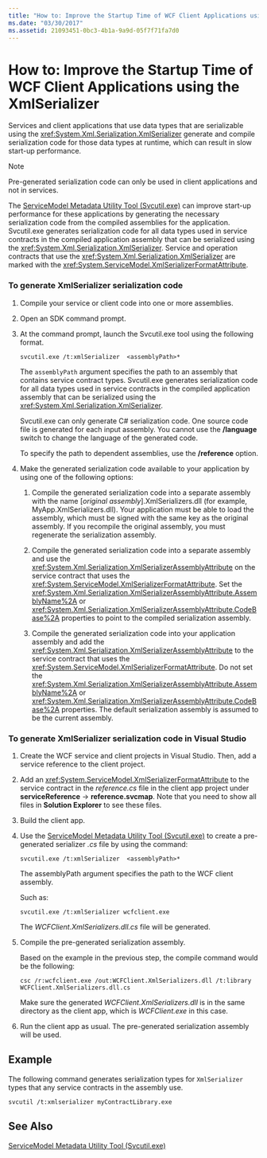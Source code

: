 ```yaml
---
title: "How to: Improve the Startup Time of WCF Client Applications using the XmlSerializer"
ms.date: "03/30/2017"
ms.assetid: 21093451-0bc3-4b1a-9a9d-05f7f71fa7d0
---
```

# How to: Improve the Startup Time of WCF Client Applications using the XmlSerializer
Services and client applications that use data types that are serializable using the <xref:System.Xml.Serialization.XmlSerializer> generate and compile serialization code for those data types at runtime, which can result in slow start-up performance.  
  
> [!NOTE]
>  Pre-generated serialization code can only be used in client applications and not in services.  
  
 The [ServiceModel Metadata Utility Tool (Svcutil.exe)](../../../../docs/framework/wcf/servicemodel-metadata-utility-tool-svcutil-exe.md) can improve start-up performance for these applications by generating the necessary serialization code from the compiled assemblies for the application. Svcutil.exe generates serialization code for all data types used in service contracts in the compiled application assembly that can be serialized using the <xref:System.Xml.Serialization.XmlSerializer>. Service and operation contracts that use the <xref:System.Xml.Serialization.XmlSerializer> are marked with the <xref:System.ServiceModel.XmlSerializerFormatAttribute>.  
  
### To generate XmlSerializer serialization code  
  
1. Compile your service or client code into one or more assemblies.  
  
2. Open an SDK command prompt.  
  
3. At the command prompt, launch the Svcutil.exe tool using the following format.  
  
   ```  
   svcutil.exe /t:xmlSerializer  <assemblyPath>*  
   ```  
  
    The `assemblyPath` argument specifies the path to an assembly that contains service contract types. Svcutil.exe generates serialization code for all data types used in service contracts in the compiled application assembly that can be serialized using the <xref:System.Xml.Serialization.XmlSerializer>.  
  
    Svcutil.exe can only generate C# serialization code. One source code file is generated for each input assembly. You cannot use the **/language** switch to change the language of the generated code.  
  
    To specify the path to dependent assemblies, use the **/reference** option.  
  
4. Make the generated serialization code available to your application by using one of the following options:  
  
   1. Compile the generated serialization code into a separate assembly with the name [*original assembly*].XmlSerializers.dll (for example, MyApp.XmlSerializers.dll). Your application must be able to load the assembly, which must be signed with the same key as the original assembly. If you recompile the original assembly, you must regenerate the serialization assembly.  
  
   2. Compile the generated serialization code into a separate assembly and use the <xref:System.Xml.Serialization.XmlSerializerAssemblyAttribute> on the service contract that uses the <xref:System.ServiceModel.XmlSerializerFormatAttribute>. Set the <xref:System.Xml.Serialization.XmlSerializerAssemblyAttribute.AssemblyName%2A> or <xref:System.Xml.Serialization.XmlSerializerAssemblyAttribute.CodeBase%2A> properties to point to the compiled serialization assembly.  
  
   3. Compile the generated serialization code into your application assembly and add the <xref:System.Xml.Serialization.XmlSerializerAssemblyAttribute> to the service contract that uses the <xref:System.ServiceModel.XmlSerializerFormatAttribute>. Do not set the <xref:System.Xml.Serialization.XmlSerializerAssemblyAttribute.AssemblyName%2A> or <xref:System.Xml.Serialization.XmlSerializerAssemblyAttribute.CodeBase%2A> properties. The default serialization assembly is assumed to be the current assembly.  
  
### To generate XmlSerializer serialization code in Visual Studio  
  
1. Create the WCF service and client projects in Visual Studio. Then, add a service reference to the client project.  
  
2. Add an <xref:System.ServiceModel.XmlSerializerFormatAttribute> to the service contract in the *reference.cs* file in the client app project under **serviceReference** -> **reference.svcmap**. Note that you need to show all files in **Solution Explorer** to see these files.  
  
3. Build the client app.  
  
4. Use the [ServiceModel Metadata Utility Tool (Svcutil.exe)](../../../../docs/framework/wcf/servicemodel-metadata-utility-tool-svcutil-exe.md) to create a pre-generated serializer *.cs* file by using the command:  
  
   ```  
   svcutil.exe /t:xmlSerializer  <assemblyPath>*  
   ```  
  
    The assemblyPath argument specifies the path to the WCF client assembly.  
  
    Such as:  
  
   ```  
   svcutil.exe /t:xmlSerializer wcfclient.exe  
   ```  
  
    The *WCFClient.XmlSerializers.dll.cs* file will be generated.  
  
5. Compile the pre-generated serialization assembly.  
  
    Based on the example in the previous step, the compile command would be the following:  
  
   ```  
   csc /r:wcfclient.exe /out:WCFClient.XmlSerializers.dll /t:library WCFClient.XmlSerializers.dll.cs  
   ```  
  
    Make sure the generated *WCFClient.XmlSerializers.dll* is in the same directory as the client app, which is *WCFClient.exe* in this case.  
  
6. Run the client app as usual. The pre-generated serialization assembly will be used.  
  
## Example  
 The following command generates serialization types for `XmlSerializer` types that any service contracts in the assembly use.  
  
```  
svcutil /t:xmlserializer myContractLibrary.exe  
```  
  
## See Also  
 [ServiceModel Metadata Utility Tool (Svcutil.exe)](../../../../docs/framework/wcf/servicemodel-metadata-utility-tool-svcutil-exe.md)
